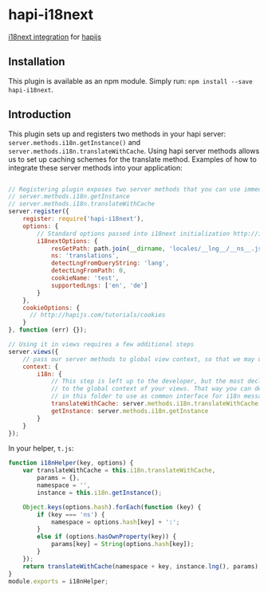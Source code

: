 # hapi-i18next
[i18next integration](https://github.com/i18next/i18next-node) for [hapijs](https://github.com/hapijs/hapi)

## Installation
This plugin is available as an npm module. Simply run: `npm install --save hapi-i18next`.

## Introduction
This plugin sets up and registers two methods in your hapi server: `server.methods.i18n.getInstance()` and `server.methods.i18n.translateWithCache`. Using hapi server methods allows us to set up caching schemes for the translate method. Examples of how to integrate these server methods into your application:
```js

// Registering plugin exposes two server methods that you can use immediately in your handlers
// server.methods.i18n.getInstance
// server.methods.i18n.translateWithCache
server.register({
    register: require('hapi-i18next'),
    options: {
        // Standard options passed into i18next initialization http://i18next.com/node/pages/doc_init.html
        i18nextOptions: {
            resGetPath: path.join(__dirname, 'locales/__lng__/__ns__.json'),
            ns: 'translations',
            detectLngFromQueryString: 'lang',
            detectLngFromPath: 0,
            cookieName: 'test',
            supportedLngs: ['en', 'de']
        }
    },
    cookieOptions: {
      // http://hapijs.com/tutorials/cookies
    }
}, function (err) {});

// Using it in views requires a few additional steps
server.views({
    // pass our server methods to global view context, so that we may use it in helpers
    context: {
        i18n: {
            // This step is left up to the developer, but the most declarative way to use this plugin is to add it's methods
            // to the global context of your views. That way you can declare a template helper such as the {{t 'hello-world'}}
            // in this folder to use as common interface for i18n messages.
            translateWithCache: server.methods.i18n.translateWithCache,
            getInstance: server.methods.i18n.getInstance
        }
    }
});
```

In your helper, `t.js`:
```js
function i18nHelper(key, options) {
    var translateWithCache = this.i18n.translateWithCache,
        params = {},
        namespace = '',
        instance = this.i18n.getInstance();

    Object.keys(options.hash).forEach(function (key) {
        if (key === 'ns') {
            namespace = options.hash[key] + ':';
        }
        else if (options.hasOwnProperty(key)) {
            params[key] = String(options.hash[key]);
        }
    });
    return translateWithCache(namespace + key, instance.lng(), params);
}
module.exports = i18nHelper;
```
